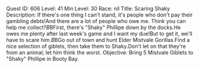 Quest ID: 606
Level: 41
Min Level: 30
Race: nil
Title: Scaring Shaky
Description: If there's one thing I can't stand, it's people who don't pay their gambling debts!And there are a lot of people who owe me. Think you can help me collect?$B$BFirst, there's "Shaky" Phillipe down by the docks.He owes me plenty after last week's game and I want my due!But to get it, we'll have to scare him.$B$BGo out of town and hunt Elder Mistvale Gorillas.Find a nice selection of giblets, then take them to Shaky.Don't let on that they're from an animal; let him think the worst.
Objective: Bring 5 Mistvale Giblets to "Shaky" Phillipe in Booty Bay.
